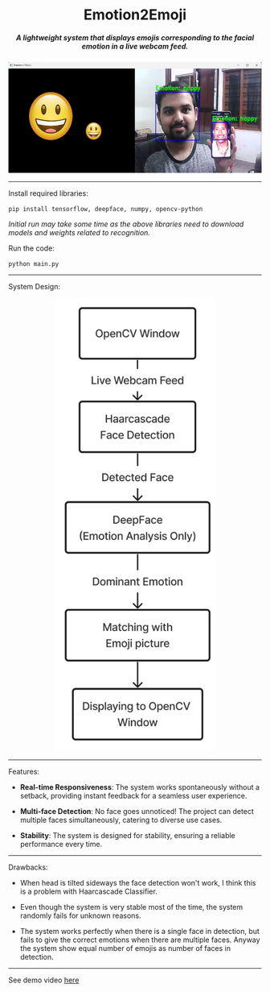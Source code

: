<b><h1 align="center"> Emotion2Emoji </h1></b>
<h5 align="center"> A lightweight system that displays emojis corresponding to the facial emotion in a live webcam feed. </h5>

<p align="center">
<img src="Assets/Emotion2Emoji.jpg" title = "E2E Title Picture" height='220'></p>

---

Install required libraries:

    pip install tensorflow, deepface, numpy, opencv-python

_Initial run may take some time as the above libraries need to download models and weights related to recognition._ 

Run the code:

    python main.py

---

System Design:

<p align="center">
<img src="Assets/E2E Diagram.png" title = "E2E Title Picture" height='900'></p>

---

Features:

* **Real-time Responsiveness**: The system works spontaneously without a setback, providing instant feedback for a seamless user experience.

* **Multi-face Detection**: No face goes unnoticed! The project can detect multiple faces simultaneously, catering to diverse use cases.

* **Stability**: The system is designed for stability, ensuring a reliable performance every time.

---

Drawbacks:

* When head is tilted sideways the face detection won't work, I think this is a problem with Haarcascade Classifier.

* Even though the system is very stable most of the time, the system randomly fails for unknown reasons.

* The system works perfectly when there is a single face in detection, but fails to give the correct emotions when there are multiple faces. Anyway the system show equal number of emojis as number of faces in detection.

---

See demo video [here](https://github.com/004Ajay/Emotion2Emoji/blob/main/Assets/Emotion2Emoji_Video.mp4)

<!-- https://youtu.be/RnYWvHqkous -->
